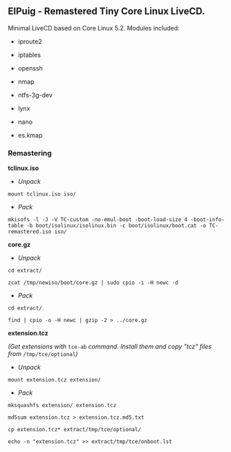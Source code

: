 ## ElPuig - Remastered Tiny Core Linux LiveCD. ##

Minimal LiveCD based on Core Linux 5.2. Modules included:
  * iproute2
  * iptables
  * openssh
  * nmap
  * ntfs-3g-dev
  * lynx
  * nano

  * es.kmap

### Remastering ###

**tclinux.iso**

  * _Unpack_

`mount tclinux.iso iso/`

  * _Pack_

`mkisofs -l -J -V TC-custom -no-emul-boot -boot-load-size 4 -boot-info-table -b boot/isolinux/isolinux.bin -c boot/isolinux/boot.cat -o TC-remastered.iso iso/`



**core.gz**

  * _Unpack_

`cd extract/`

`zcat /tmp/newiso/boot/core.gz | sudo cpio -i -H newc -d`

  * _Pack_

`cd extract/`

`find | cpio -o -H newc | gzip -2 > ../core.gz`


**extension.tcz**

_(Get extensions with_ `tce-ab` _command_. _Install them and copy "tcz" files from_ `/tmp/tce/optional`_)_

  * _Unpack_

`mount extension.tcz extension/`

  * _Pack_

`mksquashfs extension/ extension.tcz`

`md5sum extension.tcz > extension.tcz.md5.txt`

`cp extension.tcz* extract/tmp/tce/optional/`

`echo -n "extension.tcz" >> extract/tmp/tce/onboot.lst`
